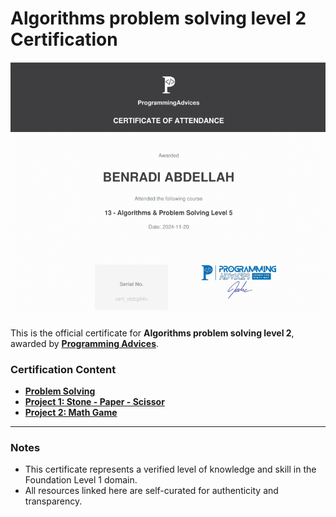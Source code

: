 # Algorithms problem solving level 2 Certification

[![Algo Lev 5](./13_algorithms-problem-solving-level-5.png)](./13_algorithms-problem-solving-level-5.pdff)

This is the official certificate for **Algorithms problem solving level 2**, awarded by **[Programming Advices](../README.md)**.



### Certification Content
- **[Problem Solving](https://github.com/BENRADI-ABDELLAH/Problem_Solving/tree/main/ProgrammingAdvices.com/Level__2)**
- **[Project 1: Stone - Paper - Scissor](https://github.com/BENRADI-ABDELLAH/Projects/tree/main/Stone_Paper_Scissor)**
- **[Project 2: Math Game](https://github.com/BENRADI-ABDELLAH/Projects/tree/main/Math_Game)**
---

### Notes

- This certificate represents a verified level of knowledge and skill in the Foundation Level 1 domain.
- All resources linked here are self-curated for authenticity and transparency.
